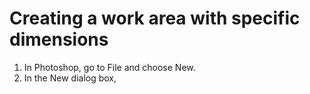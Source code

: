 # Creating a work area with specific dimensions

1. In Photoshop, go to File and choose New.
2. In the New dialog box, 